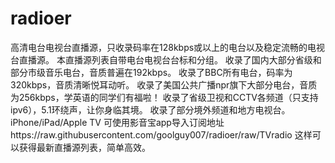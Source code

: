 # radioer
高清电台电视台直播源，只收录码率在128kbps或以上的电台以及稳定流畅的电视台直播源。
本直播源列表自带电台电视台台标和分组。
收录了国内大部分省级和部分市级音乐电台，音质普遍在192kbps。
收录了BBC所有电台，码率为320kbps，音质清晰悦耳动听。
收录了美国公共广播npr旗下大部分电台，音质为256kbps，学英语的同学们有福啦！
收录了省级卫视和CCTV各频道（只支持ipv6），5.1环绕声，让你身临其境。
收录了部分境外频道和地方电视台。
iPhone/iPad/Apple TV 可使用影音宝app导入订阅地址https://raw.githubusercontent.com/goolguy007/radioer/raw/TVradio 这样可以获得最新直播源列表，简单高效。
